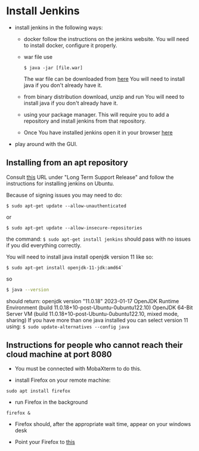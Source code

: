 # Install Jenkins

* install jenkins in the following ways:
    * docker
        follow the instructions on the jenkins website.
        You will need to install docker, configure it properly.
    * war file
        use
        ```shell
        $ java -jar [file.war]
        ```
        The war file can be downloaded from [here](https://www.jenkins.io/download)
        You will need to install java if you don't already have it.
    * from binary distribution
        download, unzip and run
        You will need to install java if you don't already have it.
    * using your package manager.
        This will require you to add a repository and install jenkins
        from that repository.

    * Once You have installed jenkins open it in your browser [here](http://your_ip:8080/here)

* play around with the GUI.

## Installing from an apt repository
Consult [this](https://www.jenkins.io/doc/book/installing/linux) URL
under "Long Term Support Release"
and follow the instructions for installing jenkins on Ubuntu.

Because of signing issues you may need to do:
```shell
$ sudo apt-get update --allow-unauthenticated
```
or
```shell
$ sudo apt-get update --allow-insecure-repositories
```

the command:
    `$ sudo apt-get install jenkins`
should pass with no issues if you did everything correctly.

You will need to install java
install openjdk version 11 like so:
```shell
$ sudo apt-get install openjdk-11-jdk:amd64`
```
so
```bash
$ java --version
```
should return:
    openjdk version "11.0.18" 2023-01-17
    OpenJDK Runtime Environment (build 11.0.18+10-post-Ubuntu-0ubuntu122.10)
    OpenJDK 64-Bit Server VM (build 11.0.18+10-post-Ubuntu-0ubuntu122.10, mixed mode, sharing)
If you have more than one java installed you can select version 11 using:
    `$ sudo update-alternatives --config java`

## Instructions for people who cannot reach their cloud machine at port 8080
* You must be connected with MobaXterm to do this.

* install Firefox on your remote machine:

```shell
sudo apt install firefox
```

* run Firefox in the background

```shell
firefox &
```

* Firefox should, after the appropriate wait time, appear on your windows desk

* Point your Firefox to [this](http://localhost:8080)
